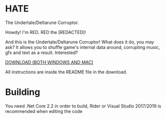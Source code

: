 # HATE
The Undertale/Deltarune Corruptor.

Howdy! I'm RED. RED the [REDACTED]!

And this is the Undertale/Deltarune Corruptor!
What does it do, you may ask?
It allows you to shuffle game's internal data around, corrupting music, gfx and text as a result.
Interested? 

[DOWNLOAD (BOTH WINDOWS AND MAC)](https://www.dropbox.com/s/q8ughb0yeoqfage/HATE2.zip?dl=0)

All instructions are inside the README file in the download.

# Building

You need .Net Core 2.2 in order to build, Rider or Visual Studio 2017/2019 is recommended when editing the code